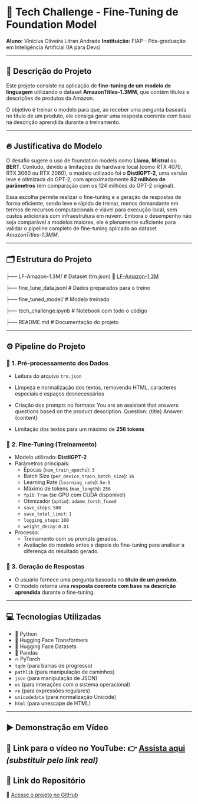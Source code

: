 # 🚀 Tech Challenge - Fine-Tuning de Foundation Model

**Aluno:** Vinícius Oliveira Litran Andrade
**Instituição:** FIAP - Pós-graduação em Inteligência Artificial (IA para Devs)

---

## 📜 Descrição do Projeto

Este projeto consiste na aplicação de **fine-tuning de um modelo de linguagem** utilizando o dataset **AmazonTitles-1.3MM**, que contém títulos e descrições de produtos da Amazon.

O objetivo é treinar o modelo para que, ao receber uma pergunta baseada no título de um produto, ele consiga gerar uma resposta coerente com base na descrição aprendida durante o treinamento.

---

## 🔥 Justificativa do Modelo

O desafio sugere o uso de foundation models como **Llama**, **Mistral** ou **BERT**. Contudo, devido a limitações de hardware local (como RTX 4070, RTX 3060 ou RTX 2060), o modelo utilizado foi o **DistilGPT-2**, uma versão leve e otimizada do GPT-2, com aproximadamente **82 milhões de parâmetros** (em comparação com os 124 milhões do GPT-2 original).

Essa escolha permite realizar o fine-tuning e a geração de respostas de forma eficiente, sendo leve e rápido de treinar, menos demandante em termos de recursos computacionais e viável para execução local, sem custos adicionais com infraestrutura em nuvem. Embora o desempenho não seja comparável a modelos maiores, ele é plenamente suficiente para validar o pipeline completo de fine-tuning aplicado ao dataset _AmazonTitles-1.3MM_.

---

## 🗂️ Estrutura do Projeto

├── LF-Amazon-1.3M/ # Dataset (trn.json) 🔗 [LF-Amazon-1.3M](https://drive.google.com/file/d/12zH4mL2RX8iSvH0VCNnd3QxO4DzuHWnK/view)

├── fine_tune_data.jsonl # Dados preparados para o treino 

├── fine_tuned_model/ # Modelo treinado

├── tech_challenge.ipynb # Notebook com todo o código 

├── README.md # Documentação do projeto

---

## ⚙️ Pipeline do Projeto

### 🔹 1. Pré-processamento dos Dados
- Leitura do arquivo `trn.json` 
- Limpeza e normalização dos textos, removendo HTML, caracteres especiais e espaços desnecessários
- Criação dos prompts no formato:
You are an assistant that answers questions based on the product description.
Question: {title}
Answer: {content}

- Limitação dos textos para um máximo de **256 tokens**

### 🔹 2. Fine-Tuning (Treinamento)
- Modelo utilizado: **DistilGPT-2** 
- Parâmetros principais:
  - Épocas (`num_train_epochs`): `3` 
  - Batch Size (`per_device_train_batch_size`): `16` 
  - Learning Rate (`learning_rate`): `5e-5` 
  - Máximo de tokens (`max_length`): `256`
  - `fp16`: `True` (se GPU com CUDA disponível)
  - Otimizador (`optim`): `adamw_torch_fused`
  - `save_steps`: `500`
  - `save_total_limit`: `1`
  - `logging_steps`: `100`
  - `weight_decay`: `0.01`
- Processo:
  - Treinamento com os prompts gerados.
  - Avaliação do modelo antes e depois do fine-tuning para analisar a diferença do resultado gerado.

### 🔹 3. Geração de Respostas
- O usuário fornece uma pergunta baseada no **título de um produto**.
- O modelo retorna uma **resposta coerente com base na descrição aprendida** durante o fine-tuning.

---

## 💻 Tecnologias Utilizadas

- 🐍 Python
- 🤗 Hugging Face Transformers
- 🤗 Hugging Face Datasets
- 🐼 Pandas
- 🔥 PyTorch
- `tqdm` (para barras de progresso)
- `pathlib` (para manipulação de caminhos)
- `json` (para manipulação de JSON)
- `os` (para interações com o sistema operacional)
- `re` (para expressões regulares)
- `unicodedata` (para normalização Unicode)
- `html` (para unescape de HTML)

---

## ▶️ Demonstração em Vídeo

🎥 Link para o vídeo no YouTube:
👉 [Assista aqui](https://www.youtube.com/SEU_VIDEO_AQUI) *(substituir pelo link real)* 
---

## 📂 Link do Repositório

🔗 [Acesse o projeto no GitHub](https://github.com/UnB-EngEnerg-180028863/Terceiro-Tech-Challenge) 
